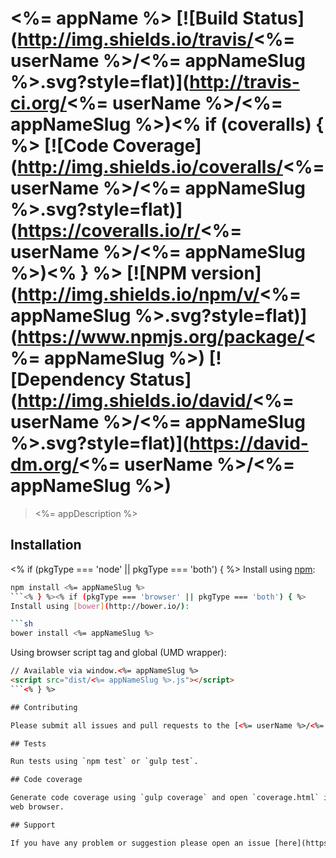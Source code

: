 # <%= appName %> [![Build Status](http://img.shields.io/travis/<%= userName %>/<%= appNameSlug %>.svg?style=flat)](http://travis-ci.org/<%= userName %>/<%= appNameSlug %>)<% if (coveralls) { %> [![Code Coverage](http://img.shields.io/coveralls/<%= userName %>/<%= appNameSlug %>.svg?style=flat)](https://coveralls.io/r/<%= userName %>/<%= appNameSlug %>)<% } %> [![NPM version](http://img.shields.io/npm/v/<%= appNameSlug %>.svg?style=flat)](https://www.npmjs.org/package/<%= appNameSlug %>) [![Dependency Status](http://img.shields.io/david/<%= userName %>/<%= appNameSlug %>.svg?style=flat)](https://david-dm.org/<%= userName %>/<%= appNameSlug %>)

> <%= appDescription %>

## Installation

<% if (pkgType === 'node' || pkgType === 'both') { %>
Install using [npm](https://www.npmjs.org/):

```sh
npm install <%= appNameSlug %>
```<% } %><% if (pkgType === 'browser' || pkgType === 'both') { %>
Install using [bower](http://bower.io/):

```sh
bower install <%= appNameSlug %>
```

Using browser script tag and global (UMD wrapper):

```html
// Available via window.<%= appNameSlug %>
<script src="dist/<%= appNameSlug %>.js"></script>
```<% } %>

## Contributing

Please submit all issues and pull requests to the [<%= userName %>/<%= appNameSlug %>](http://github.com/<%= userName %>/<%= appNameSlug %>) repository!

## Tests

Run tests using `npm test` or `gulp test`.

## Code coverage

Generate code coverage using `gulp coverage` and open `coverage.html` in your
web browser.

## Support

If you have any problem or suggestion please open an issue [here](https://github.com/<%= userName %>/<%= appNameSlug %>/issues).

